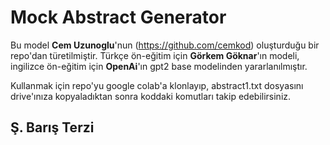 # Mock Abstract Generator

Bu model **Cem Uzunoglu**'nun (https://github.com/cemkod) oluşturduğu bir repo'dan türetilmiştir. Türkçe ön-eğitim için **Görkem Göknar**'ın modeli, ingilizce ön-eğitim için **OpenAi**'ın gpt2 base modelinden yararlanılmıştır.

Kullanmak için repo'yu google colab'a klonlayıp, abstract1.txt dosyasını drive'ınıza kopyaladıktan sonra koddaki komutları takip edebilirsiniz.

## Ş. Barış Terzi
